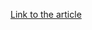 [Link to the article](https://researchcenter.paloaltonetworks.com/2016/01/new-attacks-linked-to-c0d0s0-group/)
